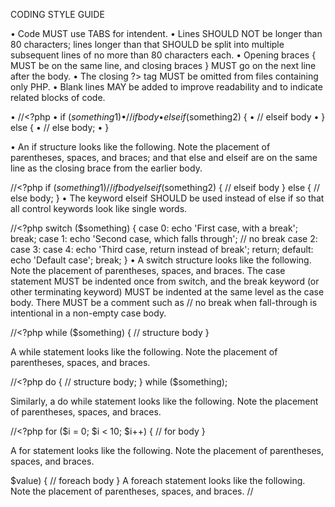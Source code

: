 CODING STYLE GUIDE

•	Code MUST use TABS for intendent.
•	Lines SHOULD NOT be longer than 80 characters; lines longer than that SHOULD be split into multiple subsequent lines of no more than 80 characters each.
•	Opening braces { MUST be on the same line, and closing braces } MUST go on the next line after the body.
•	The closing ?> tag MUST be omitted from files containing only PHP.
•	Blank lines MAY be added to improve readability and to indicate related blocks of code.

•	//<?php
•	if ($something1) {
•	// if body
•	} elseif ($something2) {
•	// elseif body
•	} else {
•	// else body;
•	}

•	An if structure looks like the following. Note the placement of parentheses, spaces, and braces; and that else and elseif are on the same line as the closing brace from the earlier body.

//<?php
if ($something1) {
    // if body
} elseif ($something2) {
    // elseif body
} else {
    // else body;
}
•	The keyword elseif SHOULD be used instead of else if so that all control keywords look like single words.


//<?php
switch ($something) {
    case 0:
        echo 'First case, with a break';
        break;
    case 1:
        echo 'Second case, which falls through';
        // no break
    case 2:
    case 3:
    case 4:
        echo 'Third case, return instead of break';
        return;
    default:
        echo 'Default case';
        break;
}
•	A switch structure looks like the following. Note the placement of parentheses, spaces, and braces. The case statement MUST be indented once from switch, and the break keyword (or other terminating keyword) MUST be indented at the same level as the case body. There MUST be a comment such as // no break when fall-through is intentional in a non-empty case body.

//<?php
while ($something) {
    // structure body
}

A while statement looks like the following. Note the placement of parentheses, spaces, and braces.





//<?php
do {
    // structure body;
} while ($something);

Similarly, a do while statement looks like the following. Note the placement of parentheses, spaces, and braces.

//<?php
for ($i = 0; $i < 10; $i++) {
    // for body
}

A for statement looks like the following. Note the placement of parentheses, spaces, and braces.
<?php
foreach ($iterable as $key => $value) {
    // foreach body
}

A foreach statement looks like the following. Note the placement of parentheses, spaces, and braces.

//<?php
try {
    // try body
} catch (FirstExceptionType $e) {
    // catch body
} catch (OtherExceptionType $e) {
    // catch body
}

A try catch block looks like the following. Note the placement of parentheses, spaces, and braces.
